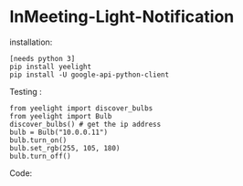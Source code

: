 # InMeeting-Light-Notification


installation:

```
[needs python 3]
pip install yeelight
pip install -U google-api-python-client
```

Testing :

```
from yeelight import discover_bulbs
from yeelight import Bulb
discover_bulbs() # get the ip address
bulb = Bulb("10.0.0.11")
bulb.turn_on()
bulb.set_rgb(255, 105, 180)
bulb.turn_off()
```
Code:
